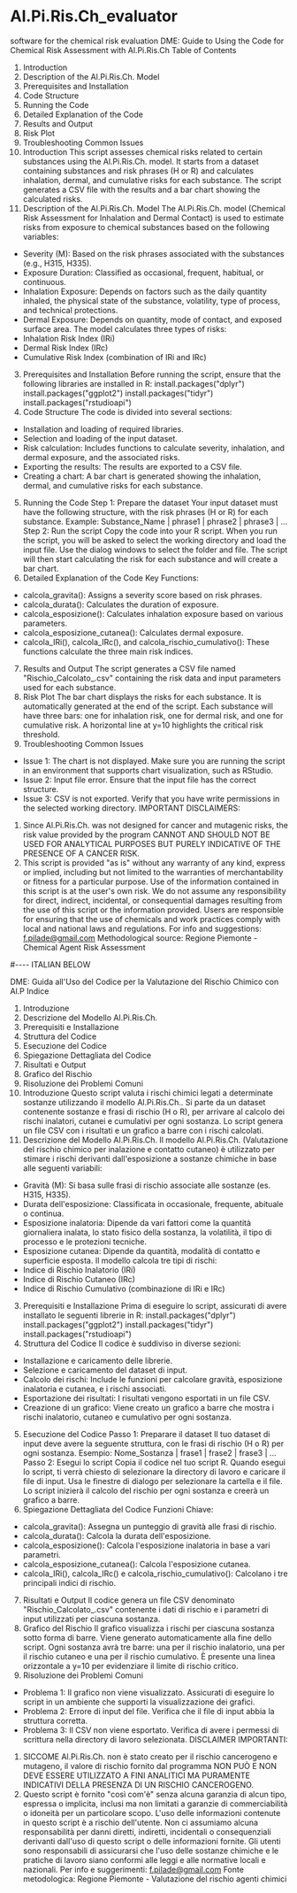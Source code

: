 # Al.Pi.Ris.Ch_evaluator
software for the chemical risk evaluation
DME: Guide to Using the Code for Chemical Risk Assessment with Al.Pi.Ris.Ch
Table of Contents
1. Introduction
2. Description of the Al.Pi.Ris.Ch. Model
3. Prerequisites and Installation
4. Code Structure
5. Running the Code
6. Detailed Explanation of the Code
7. Results and Output
8. Risk Plot
9. Troubleshooting Common Issues
1. Introduction
This script assesses chemical risks related to certain substances using the Al.Pi.Ris.Ch. model. It
starts from a dataset containing substances and risk phrases (H or R) and calculates inhalation,
dermal, and cumulative risks for each substance. The script generates a CSV file with the results
and a bar chart showing the calculated risks.
2. Description of the Al.Pi.Ris.Ch. Model
The Al.Pi.Ris.Ch. model (Chemical Risk Assessment for Inhalation and Dermal Contact) is used to
estimate risks from exposure to chemical substances based on the following variables:
- Severity (M): Based on the risk phrases associated with the substances (e.g., H315, H335).
- Exposure Duration: Classified as occasional, frequent, habitual, or continuous.
- Inhalation Exposure: Depends on factors such as the daily quantity inhaled, the physical state of
the substance, volatility, type of process, and technical protections.
- Dermal Exposure: Depends on quantity, mode of contact, and exposed surface area.
The model calculates three types of risks:
- Inhalation Risk Index (IRi)
- Dermal Risk Index (IRc)
- Cumulative Risk Index (combination of IRi and IRc)
3. Prerequisites and Installation
Before running the script, ensure that the following libraries are installed in R:
install.packages("dplyr")
install.packages("ggplot2")
install.packages("tidyr")
install.packages("rstudioapi")
4. Code Structure
The code is divided into several sections:
- Installation and loading of required libraries.
- Selection and loading of the input dataset.
- Risk calculation: Includes functions to calculate severity, inhalation, and dermal exposure, and the
associated risks.
- Exporting the results: The results are exported to a CSV file.
- Creating a chart: A bar chart is generated showing the inhalation, dermal, and cumulative risks for
each substance.
5. Running the Code
Step 1: Prepare the dataset
Your input dataset must have the following structure, with the risk phrases (H or R) for each
substance. Example:
Substance_Name | phrase1 | phrase2 | phrase3 | ...
Step 2: Run the script
Copy the code into your R script.
When you run the script, you will be asked to select the working directory and load the input file.
Use the dialog windows to select the folder and file. The script will then start calculating the risk for
each substance and will create a bar chart.
6. Detailed Explanation of the Code
Key Functions:
- calcola_gravita(): Assigns a severity score based on risk phrases.
- calcola_durata(): Calculates the duration of exposure.
- calcola_esposizione(): Calculates inhalation exposure based on various parameters.
- calcola_esposizione_cutanea(): Calculates dermal exposure.
- calcola_IRi(), calcola_IRc(), and calcola_rischio_cumulativo(): These functions calculate the three
main risk indices.
7. Results and Output
The script generates a CSV file named "Rischio_Calcolato_<date>.csv" containing the risk data and
input parameters used for each substance.
8. Risk Plot
The bar chart displays the risks for each substance. It is automatically generated at the end of the
script. Each substance will have three bars: one for inhalation risk, one for dermal risk, and one for
cumulative risk. A horizontal line at y=10 highlights the critical risk threshold.
9. Troubleshooting Common Issues
- Issue 1: The chart is not displayed. Make sure you are running the script in an environment that
supports chart visualization, such as RStudio.
- Issue 2: Input file error. Ensure that the input file has the correct structure.
- Issue 3: CSV is not exported. Verify that you have write permissions in the selected working
directory.
IMPORTANT DISCLAIMERS:
1) Since Al.Pi.Ris.Ch. was not designed for cancer and mutagenic risks, the risk value provided by
the program CANNOT AND SHOULD NOT BE USED FOR ANALYTICAL PURPOSES BUT
PURELY INDICATIVE OF THE PRESENCE OF A CANCER RISK.
2) This script is provided "as is" without any warranty of any kind, express or implied, including but
not limited to the warranties of merchantability or fitness for a particular purpose. Use of the
information contained in this script is at the user's own risk. We do not assume any responsibility for
direct, indirect, incidental, or consequential damages resulting from the use of this script or the
information provided. Users are responsible for ensuring that the use of chemicals and work
practices comply with local and national laws and regulations.
For info and suggestions: f.pilade@gmail.com
Methodological source: Regione Piemonte - Chemical Agent Risk Assessment

#---- ITALIAN BELOW

DME: Guida all'Uso del Codice per la Valutazione del Rischio Chimico con Al.P
Indice
1. Introduzione
2. Descrizione del Modello Al.Pi.Ris.Ch.
3. Prerequisiti e Installazione
4. Struttura del Codice
5. Esecuzione del Codice
6. Spiegazione Dettagliata del Codice
7. Risultati e Output
8. Grafico del Rischio
9. Risoluzione dei Problemi Comuni
1. Introduzione
Questo script valuta i rischi chimici legati a determinate sostanze utilizzando il modello Al.Pi.Ris.Ch..
Si parte da un dataset contenente sostanze e frasi di rischio (H o R), per arrivare al calcolo dei rischi
inalatori, cutanei e cumulativi per ogni sostanza. Lo script genera un file CSV con i risultati e un
grafico a barre con i rischi calcolati.
2. Descrizione del Modello Al.Pi.Ris.Ch.
Il modello Al.Pi.Ris.Ch. (Valutazione del rischio chimico per inalazione e contatto cutaneo) è
utilizzato per stimare i rischi derivanti dall'esposizione a sostanze chimiche in base alle seguenti
variabili:
- Gravità (M): Si basa sulle frasi di rischio associate alle sostanze (es. H315, H335).
- Durata dell'esposizione: Classificata in occasionale, frequente, abituale o continua.
- Esposizione inalatoria: Dipende da vari fattori come la quantità giornaliera inalata, lo stato fisico
della sostanza, la volatilità, il tipo di processo e le protezioni tecniche.
- Esposizione cutanea: Dipende da quantità, modalità di contatto e superficie esposta.
Il modello calcola tre tipi di rischi:
- Indice di Rischio Inalatorio (IRi)
- Indice di Rischio Cutaneo (IRc)
- Indice di Rischio Cumulativo (combinazione di IRi e IRc)
3. Prerequisiti e Installazione
Prima di eseguire lo script, assicurati di avere installato le seguenti librerie in R:
install.packages("dplyr")
install.packages("ggplot2")
install.packages("tidyr")
install.packages("rstudioapi")
4. Struttura del Codice
Il codice è suddiviso in diverse sezioni:
- Installazione e caricamento delle librerie.
- Selezione e caricamento del dataset di input.
- Calcolo dei rischi: Include le funzioni per calcolare gravità, esposizione inalatoria e cutanea, e i
rischi associati.
- Esportazione dei risultati: I risultati vengono esportati in un file CSV.
- Creazione di un grafico: Viene creato un grafico a barre che mostra i rischi inalatorio, cutaneo e
cumulativo per ogni sostanza.
5. Esecuzione del Codice
Passo 1: Preparare il dataset
Il tuo dataset di input deve avere la seguente struttura, con le frasi di rischio (H o R) per ogni
sostanza. Esempio:
Nome_Sostanza | frase1 | frase2 | frase3 | ...
Passo 2: Esegui lo script
Copia il codice nel tuo script R.
Quando esegui lo script, ti verrà chiesto di selezionare la directory di lavoro e caricare il file di input.
Usa le finestre di dialogo per selezionare la cartella e il file. Lo script inizierà il calcolo del rischio per
ogni sostanza e creerà un grafico a barre.
6. Spiegazione Dettagliata del Codice
Funzioni Chiave:
- calcola_gravita(): Assegna un punteggio di gravità alle frasi di rischio.
- calcola_durata(): Calcola la durata dell'esposizione.
- calcola_esposizione(): Calcola l'esposizione inalatoria in base a vari parametri.
- calcola_esposizione_cutanea(): Calcola l'esposizione cutanea.
- calcola_IRi(), calcola_IRc() e calcola_rischio_cumulativo(): Calcolano i tre principali indici di
rischio.
7. Risultati e Output
Il codice genera un file CSV denominato "Rischio_Calcolato_<data>.csv" contenente i dati di rischio
e i parametri di input utilizzati per ciascuna sostanza.
8. Grafico del Rischio
Il grafico visualizza i rischi per ciascuna sostanza sotto forma di barre. Viene generato
automaticamente alla fine dello script. Ogni sostanza avrà tre barre: una per il rischio inalatorio, una
per il rischio cutaneo e una per il rischio cumulativo. È presente una linea orizzontale a y=10 per
evidenziare il limite di rischio critico.
9. Risoluzione dei Problemi Comuni
- Problema 1: Il grafico non viene visualizzato. Assicurati di eseguire lo script in un ambiente che
supporti la visualizzazione dei grafici.
- Problema 2: Errore di input del file. Verifica che il file di input abbia la struttura corretta.
- Problema 3: Il CSV non viene esportato. Verifica di avere i permessi di scrittura nella directory di
lavoro selezionata.
DISCLAIMER IMPORTANTI:
1) SICCOME Al.Pi.Ris.Ch. non è stato creato per il rischio cancerogeno e mutageno, il valore di
rischio fornito dal programma NON PUÒ E NON DEVE ESSERE UTILIZZATO A FINI ANALITICI
MA PURAMENTE INDICATIVI DELLA PRESENZA DI UN RISCHIO CANCEROGENO.
2) Questo script è fornito "così com'è" senza alcuna garanzia di alcun tipo, espressa o implicita,
inclusi ma non limitati a garanzie di commerciabilità o idoneità per un particolare scopo. L'uso delle
informazioni contenute in questo script è a rischio dell'utente. Non ci assumiamo alcuna
responsabilità per danni diretti, indiretti, incidentali o consequenziali derivanti dall'uso di questo
script o delle informazioni fornite. Gli utenti sono responsabili di assicurarsi che l'uso delle sostanze
chimiche e le pratiche di lavoro siano conformi alle leggi e alle normative locali e nazionali.
Per info e suggerimenti: f.pilade@gmail.com
Fonte metodologica: Regione Piemonte - Valutazione del rischio agenti chimici


